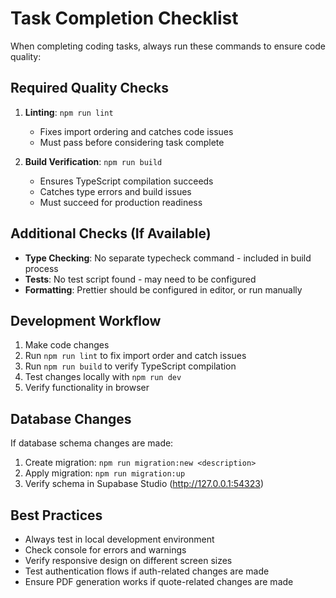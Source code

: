 # Task Completion Checklist

When completing coding tasks, always run these commands to ensure code quality:

## Required Quality Checks
1. **Linting**: `npm run lint`
   - Fixes import ordering and catches code issues
   - Must pass before considering task complete

2. **Build Verification**: `npm run build`
   - Ensures TypeScript compilation succeeds
   - Catches type errors and build issues
   - Must succeed for production readiness

## Additional Checks (If Available)
- **Type Checking**: No separate typecheck command - included in build process
- **Tests**: No test script found - may need to be configured
- **Formatting**: Prettier should be configured in editor, or run manually

## Development Workflow
1. Make code changes
2. Run `npm run lint` to fix import order and catch issues
3. Run `npm run build` to verify TypeScript compilation
4. Test changes locally with `npm run dev`
5. Verify functionality in browser

## Database Changes
If database schema changes are made:
1. Create migration: `npm run migration:new <description>`
2. Apply migration: `npm run migration:up`
3. Verify schema in Supabase Studio (http://127.0.0.1:54323)

## Best Practices
- Always test in local development environment
- Check console for errors and warnings
- Verify responsive design on different screen sizes
- Test authentication flows if auth-related changes are made
- Ensure PDF generation works if quote-related changes are made